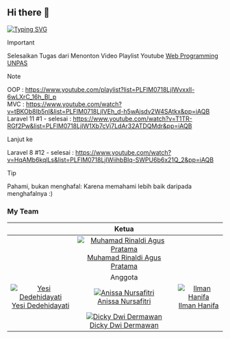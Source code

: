 ## Hi there 👋
[![Typing SVG](https://readme-typing-svg.herokuapp.com?font=Architects+Daughter&size=24&pause=1000&center=true&vCenter=true&width=600&lines=Welcome+To+Kelompok+2+Praktikum+Web+2024)](https://git.io/typing-svg)

> [!IMPORTANT]
> Selesaikan Tugas dari Menonton Video Playlist Youtube [Web Programming UNPAS](https://www.youtube.com/@sandhikagalihWPU)

> [!NOTE]
> OOP : https://www.youtube.com/playlist?list=PLFIM0718LjIWvxxll-6wLXrC_16h_Bl_p <br/>
> MVC : https://www.youtube.com/watch?v=tBKOb8Ib5nI&list=PLFIM0718LjIVEh_d-h5wAjsdv2W4SAtkx&pp=iAQB <br/>
> Laravel 11 #1 - selesai : https://www.youtube.com/watch?v=T1TR-RGf2Pw&list=PLFIM0718LjIW1Xb7cVj7LdAr32ATDQMdr&pp=iAQB <br/>
>
> Lanjut ke <br/>
>
> Laravel 8 #12 - selesai : https://www.youtube.com/watch?v=HqAMb6kqlLs&list=PLFIM0718LjIWiihbBIq-SWPU6b6x21Q_2&pp=iAQB <br/>

> [!TIP]
> Pahami, bukan menghafal: Karena memahami lebih baik daripada menghafalnya :)

### My Team
| | Ketua | |
| :---: | :---: | :---: |
| | [![Muhamad Rinaldi Agus Pratama](https://avatars.githubusercontent.com/aldiipratama?s=350)](https://github.com/aldiipratama) <br/> [Muhamad Rinaldi Agus Pratama](https://github.com/aldiipratama) | |
| | Anggota | |
| [![Yesi Dedehidayati](https://avatars.githubusercontent.com/YesiDedehidayati?s=150)](https://github.com/YesiDedehidayati) <br/> [Yesi Dedehidayati](https://github.com/YesiDedehidayati) | [![Anissa Nursafitri](https://avatars.githubusercontent.com/nissaspotfy?s=350)](https://github.com/nissaspotfy) <br/> [Anissa Nursafitri](https://github.com/nissaspotfy) | [![Ilman Hanifa](https://avatars.githubusercontent.com/IlmanHanifa?s=150)](https://github.com/IlmanHanifa) <br/> [Ilman Hanifa](https://github.com/IlmanHanifa) |
| | [![Dicky Dwi Dermawan](https://avatars.githubusercontent.com/DickyDD6?s=150)](https://github.com/DickyDD6) <br/> [Dicky Dwi Dermawan](https://github.com/DickyDD6) | |
